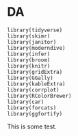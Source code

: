 # DA
```{r loadpackages, echo=FALSE, eval=TRUE, warning=FALSE, message=FALSE}
library(tidyverse)
library(skimr)
library(janitor)
library(moderndive)
library(infer)
library(broom)
library(knitr)
library(gridExtra)
library(GGally)
library(kableExtra)
library(corrplot)
library(RColorBrewer)
library(car)
library(forcats)
library(ggfortify)
```
This is some test.



